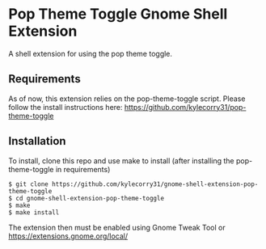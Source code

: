 # Pop Theme Toggle Gnome Shell Extension
A shell extension for using the pop theme toggle.

## Requirements
As of now, this extension relies on the pop-theme-toggle script. Please follow the install instructions here: https://github.com/kylecorry31/pop-theme-toggle

## Installation
To install, clone this repo and use make to install (after installing the pop-theme-toggle in requirements)

```shell
$ git clone https://github.com/kylecorry31/gnome-shell-extension-pop-theme-toggle
$ cd gnome-shell-extension-pop-theme-toggle
$ make
$ make install
```

The extension then must be enabled using Gnome Tweak Tool or https://extensions.gnome.org/local/